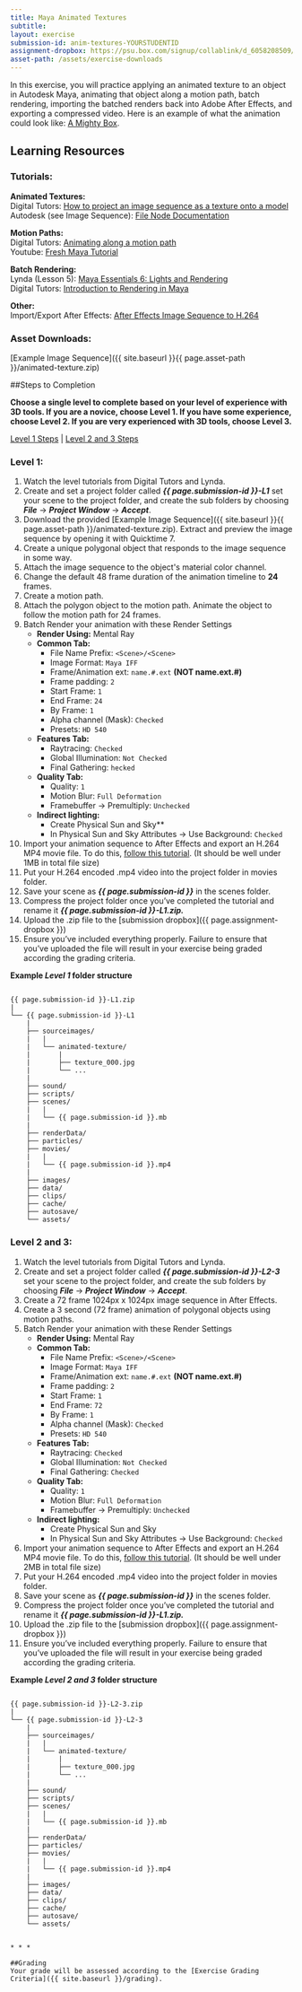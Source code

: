 ```yaml
---
title: Maya Animated Textures
subtitle: 
layout: exercise
submission-id: anim-textures-YOURSTUDENTID
assignment-dropbox: https://psu.box.com/signup/collablink/d_6058208509/13048f751411ea
asset-path: /assets/exercise-downloads
---
```


In this exercise, you will practice applying an animated texture to an object in Autodesk Maya, animating that object along a motion path, batch rendering, importing the batched renders back into Adobe After Effects, and exporting a compressed video. Here is an example of what the animation could look like: [A Mighty Box](https://docs.google.com/file/d/0BzXX6rmROMNWck1MVnpFclpWdU0/edit).

## Learning Resources

### Tutorials:

**Animated Textures:**  
Digital Tutors: [How to project an image sequence as a texture onto a model](http://www.digitaltutors.com/11/training.php?vid=10038&autoplay=1)  
Autodesk (see Image Sequence): [File Node Documentation](http://download.autodesk.com/global/docs/maya2013/en_us/index.html?url=files/Shading_Nodes_File.htm,topicNumber=d30e573165)

**Motion Paths:**  
Digital Tutors: [Animating along a motion path](http://www.digitaltutors.com/tutorial/609-Maya-Animation-Reference-Library-Animate)  
Youtube: [Fresh Maya Tutorial](http://www.youtube.com/watch?v=Z7HFSq6FrUs)

**Batch Rendering:**  
Lynda (Lesson 5): [Maya Essentials 6: Lights and Rendering](http://www.lynda.com/Maya-tutorials/Maya-Essentials-6-Lights-Rendering/96718-2.html)  
Digital Tutors: [Introduction to Rendering in Maya](http://www.digitaltutors.com/11/training.php?vid=21419&autoplay=1)

**Other:**  
Import/Export After Effects: [After Effects Image Sequence to H.264](https://docs.google.com/document/d/1R5G3bvXoe0_Bto59_dV4c4_iLZIA1--sHRQ8fhkBnvc/edit) 
        
### Asset Downloads:  
[Example Image Sequence]({{ site.baseurl }}{{ page.asset-path }}/animated-texture.zip)


##Steps to Completion

**Choose a single level to complete based on your level of experience with 3D tools. If you are a novice, choose Level 1. If you have some experience, choose Level 2. If you are very experienced with 3D tools, choose Level 3.**

[Level 1 Steps](#level-1) | [Level 2 and 3 Steps](#level-2-3)

### <a name="level-1"></a>Level 1:

1. Watch the level tutorials from Digital Tutors and Lynda.
2. Create and set a project folder called **_{{ page.submission-id }}-L1_** set your scene to the project folder, and create the sub folders by choosing **_File_** → **_Project Window_** → **_Accept_**.
3. Download the provided [Example Image Sequence]({{ site.baseurl }}{{ page.asset-path }}/animated-texture.zip). Extract and preview the image sequence by opening it with Quicktime 7.
4. Create a unique polygonal object that responds to the image sequence in some way.
5. Attach the image sequence to the object's material color channel.
6. Change the default 48 frame duration of the animation timeline to **24** frames.
7. Create a motion path.
8. Attach the polygon object to the motion path. Animate the object to follow the motion path for 24 frames.
9. Batch Render your animation with these Render Settings
   - **Render Using:** Mental Ray
   - **Common Tab:**
      - File Name Prefix: ``` <Scene>/<Scene> ```
      - Image Format: ``` Maya IFF ``` 
      - Frame/Animation ext: ``` name.#.ext ``` **(NOT name.ext.#)**
      - Frame padding: ``` 2 ``` 
      - Start Frame: ``` 1 ``` 
      - End Frame: ``` 24 ``` 
      - By Frame: ``` 1 ``` 
      - Alpha channel (Mask): ``` Checked ``` 
      - Presets: ``` HD 540 ``` 
   - **Features Tab:**
      - Raytracing: ``` Checked ``` 
      - Global Illumination: ``` Not Checked ``` 
      - Final Gathering: ``` hecked ``` 
   - **Quality Tab:**
      - Quality: ``` 1 ``` 
      - Motion Blur: ``` Full Deformation ``` 
      - Framebuffer → Premultiply: ``` Unchecked ``` 
   - **Indirect lighting:**
      - Create Physical Sun and Sky**
      - In Physical Sun and Sky Attributes → Use Background:  ``` Checked ``` 
10. Import your animation sequence to After Effects and export an H.264 MP4 movie file. To do this, [follow this tutorial](https://docs.google.com/document/d/1R5G3bvXoe0_Bto59_dV4c4_iLZIA1--sHRQ8fhkBnvc/edit). (It should be well under 1MB in total file size)
11. Put your H.264 encoded .mp4 video into the project folder in movies folder.
12. Save your scene as **_{{ page.submission-id }}_** in the scenes folder.
13. Compress the project folder once you’ve completed the tutorial and rename it **_{{ page.submission-id }}-L1.zip._**
14. Upload the .zip file to the [submission dropbox]({{ page.assignment-dropbox }})
15. Ensure you’ve included everything properly. Failure to ensure that you’ve uploaded the file will result in your exercise being graded according the grading criteria.

**Example _Level 1_ folder structure**

```

{{ page.submission-id }}-L1.zip
|
└── {{ page.submission-id }}-L1
    |
    ├── sourceimages/
    |   |
    |   └── animated-texture/
    |       |
    |       ├── texture_000.jpg
    |       └── ...
    |
    ├── sound/
    ├── scripts/
    ├── scenes/
    |   |
    |   └── {{ page.submission-id }}.mb
    |
    ├── renderData/
    ├── particles/
    ├── movies/
    |   |
    |   └── {{ page.submission-id }}.mp4
    |
    ├── images/
    ├── data/
    ├── clips/
    ├── cache/
    ├── autosave/
    └── assets/

```

### <a name="level-2-3"></a>Level 2 and 3:

1. Watch the level tutorials from Digital Tutors and Lynda.
2. Create and set a project folder called **_{{ page.submission-id }}-L2-3_** set your scene to the project folder, and create the sub folders by choosing **_File_** → **_Project Window_** → **_Accept_**. 
3. Create a 72 frame 1024px x 1024px image sequence in After Effects.
4. Create a 3 second (72 frame) animation of polygonal objects using motion paths. 
5. Batch Render your animation with these Render Settings
   - **Render Using:** Mental Ray
   - **Common Tab:**
      - File Name Prefix: ``` <Scene>/<Scene> ```
      - Image Format: ``` Maya IFF ```
      - Frame/Animation ext:  ``` name.#.ext ``` **(NOT name.ext.#)**
      - Frame padding: ``` 2 ``` 
      - Start Frame: ``` 1 ``` 
      - End Frame: ``` 72 ``` 
      - By Frame: ``` 1 ``` 
      - Alpha channel (Mask): ``` Checked ``` 
      - Presets: ``` HD 540 ``` 
   - **Features Tab:**
      - Raytracing: ``` Checked ``` 
      - Global Illumination: ``` Not Checked ``` 
      - Final Gathering: ``` Checked ``` 
   - **Quality Tab:**
      - Quality: ``` 1 ``` 
      - Motion Blur: ``` Full Deformation ``` 
      - Framebuffer → Premultiply: ``` Unchecked ``` 
   - **Indirect lighting:**
      - Create Physical Sun and Sky
      - In Physical Sun and Sky Attributes → Use Background:  ``` Checked ``` 
6. Import your animation sequence to After Effects and export an H.264 MP4 movie file. To do this, [follow this tutorial](https://docs.google.com/document/d/1R5G3bvXoe0_Bto59_dV4c4_iLZIA1--sHRQ8fhkBnvc/edit). (It should be well under 2MB in total file size)
7. Put your H.264 encoded .mp4 video into the project folder in movies folder. 
8. Save your scene as **_{{ page.submission-id }}_** in the scenes folder.
9. Compress the project folder once you’ve completed the tutorial and rename it **_{{ page.submission-id }}-L1.zip._**
10. Upload the .zip file to the [submission dropbox]({{ page.assignment-dropbox }})
11. Ensure you’ve included everything properly. Failure to ensure that you’ve uploaded the file will result in your exercise being graded according the grading criteria.

**Example _Level 2 and 3_ folder structure**

```

{{ page.submission-id }}-L2-3.zip
|
└── {{ page.submission-id }}-L2-3
    |
    ├── sourceimages/
    |   |
    |   └── animated-texture/
    |       |
    |       ├── texture_000.jpg
    |       └── ...
    |
    ├── sound/
    ├── scripts/
    ├── scenes/
    |   |
    |   └── {{ page.submission-id }}.mb
    |
    ├── renderData/
    ├── particles/
    ├── movies/
    |   |
    |   └── {{ page.submission-id }}.mp4
    |
    ├── images/
    ├── data/
    ├── clips/
    ├── cache/
    ├── autosave/
    └── assets/


* * *

##Grading
Your grade will be assessed according to the [Exercise Grading Criteria]({{ site.baseurl }}/grading).
